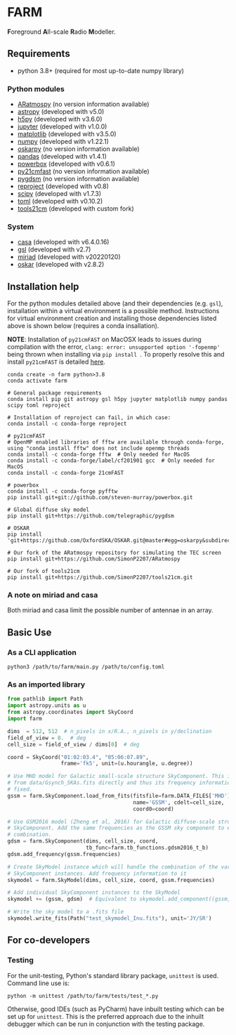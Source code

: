 # FARM
**F**oreground **A**ll-scale **R**adio **M**odeller.
## Requirements
- python 3.8+ (required for most up-to-date numpy library)
### Python modules
- [ARatmospy](https://github.com/SimonP2207/ARatmospy) (no version information available)
- [astropy](https://docs.astropy.org/en/stable/) (developed with v5.0)
- [h5py](https://docs.h5py.org/en/stable/) (developed with v3.6.0)
- [jupyter](https://jupyter.org/) (developed with v1.0.0)
- [matplotlib](https://matplotlib.org/) (developed with v3.5.0)
- [numpy](https://numpy.org/) (developed with v1.22.1)
- [oskarpy](https://fdulwich.github.io/oskarpy-doc) (no version information available)
- [pandas](https://pandas.pydata.org/) (developed with v1.4.1)
- [powerbox](https://powerbox.readthedocs.io/en/latest/) (developed with v0.6.1)
- [py21cmfast](https://21cmfast.readthedocs.io/en/latest/reference/py21cmfast.html) (no version information available)
- [pygdsm](https://github.com/telegraphic/pygdsm) (no version information available)
- [reproject](https://reproject.readthedocs.io/en/stable/) (developed with v0.8)
- [scipy](https://scipy.org/) (developed with v1.7.3)
- [toml](https://github.com/uiri/toml) (developed with v0.10.2)
- [tools21cm](https://github.com/SimonP2207/tools21cm.git) (developed with custom fork)

### System
- [casa](https://casa.nrao.edu/) (developed with v6.4.0.16)
- [gsl](https://anaconda.org/conda-forge/gsl) (developed with v2.7)
- [miriad](https://www.atnf.csiro.au/computing/software/miriad/) (developed with v20220120)
- [oskar](https://ska-telescope.gitlab.io/sim/oskar/python/quickstart.html) (developed with v2.8.2)

## Installation help

For the python modules detailed above (and their dependencies (e.g. `gsl`), installation within a virtual environment is a possible method. Instructions for virtual environment creation and installing those dependencies listed above is shown below (requires a conda insallation).

**NOTE**: Installation of `py21cmFAST` on MacOSX leads to issues during compilation with the error, `clang: error: unsupported option '-fopenmp'` being thrown when installing via `pip install `. To properly resolve this and install `py21cmFAST` is detailed [here](https://github.com/21cmfast/21cmFAST/issues/84).

```commandline
conda create -n farm python>3.8
conda activate farm

# General package requirements
conda install pip git astropy gsl h5py jupyter matplotlib numpy pandas scipy toml reproject

# Installation of reproject can fail, in which case:
conda install -c conda-forge reproject

# py21cmFAST
# OpenMP enabled libraries of fftw are available through conda-forge, using "conda install fftw" does not include openmp threads
conda install -c conda-forge fftw  # Only needed for MacOS
conda install -c conda-forge/label/cf201901 gcc  # Only needed for MacOS
conda install -c conda-forge 21cmFAST

# powerbox
conda install -c conda-forge pyfftw
pip install git+git://github.com/steven-murray/powerbox.git

# Global diffuse sky model
pip install git+https://github.com/telegraphic/pygdsm

# OSKAR
pip install 'git+https://github.com/OxfordSKA/OSKAR.git@master#egg=oskarpy&subdirectory=python'

# Our fork of the ARatmospy repository for simulating the TEC screen
pip install git+https://github.com/SimonP2207/ARatmospy

# Our fork of tools21cm
pip install git+https://github.com/SimonP2207/tools21cm.git
```

### A note on miriad and casa
Both miriad and casa limit the possible number of antennae in an array.

## Basic Use
### As a CLI application
```commandline
python3 /path/to/farm/main.py /path/to/config.toml
```
### As an imported library
```python
from pathlib import Path
import astropy.units as u
from astropy.coordinates import SkyCoord
import farm

dims  = 512, 512  # n_pixels in x/R.A., n_pixels in y/declination
field_of_view = 8.  # deg
cell_size = field_of_view / dims[0]  # deg

coord = SkyCoord("01:02:03.4", "05:06:07.89",
                 frame='fk5', unit=(u.hourangle, u.degree))

# Use MHD model for Galactic small-scale structure SkyComponent. This is loaded 
# from data/Gsynch_SKAs.fits directly and thus its frequency information is 
# fixed.
gssm = farm.SkyComponent.load_from_fits(fitsfile=farm.DATA_FILES['MHD'],
                                        name='GSSM', cdelt=cell_size,
                                        coord0=coord)

# Use GSM2016 model (Zheng et al, 2016) for Galactic diffuse-scale structure 
# SkyComponent. Add the same frequencies as the GSSM sky component to enable 
# combination.
gdsm = farm.SkyComponent(dims, cell_size, coord,
                         tb_func=farm.tb_functions.gdsm2016_t_b)
gdsm.add_frequency(gssm.frequencies)

# Create SkyModel instance which will handle the combination of the various 
# SkyComponent instances. Add frequency information to it
skymodel = farm.SkyModel(dims, cell_size, coord, gssm.frequencies)

# Add individual SkyComponent instances to the SkyModel
skymodel += (gssm, gdsm)  # Equivalent to skymodel.add_component((gssm, gdsm))

# Write the sky model to a .fits file
skymodel.write_fits(Path("test_skymodel_Inu.fits"), unit='JY/SR')
```

## For co-developers
### Testing
For the unit-testing, Python's standard library package, `unittest` is used. 
Command line use is:
```commandline
python -m unittest /path/to/farm/tests/test_*.py
```
Otherwise, good IDEs (such as PyCharm) have inbuilt testing which can be set up 
for `unittest`. This is the preferred approach due to the inhuilt debugger which 
can be run in conjunction with the testing package.
